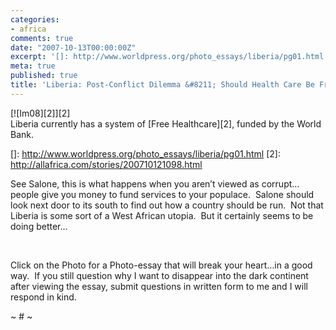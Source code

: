 ```yaml
---
categories:
- africa
comments: true
date: "2007-10-13T00:00:00Z"
excerpt: '[]: http://www.worldpress.org/photo_essays/liberia/pg01.html'
meta: true
published: true
title: 'Liberia: Post-Conflict Dilemma &#8211; Should Health Care Be Free?'
---
```


[![Im08][2]][2]  
Liberia currently has a system of [Free Healthcare][2], funded by the World Bank.  

 []: http://www.worldpress.org/photo_essays/liberia/pg01.html
 [2]: http://allafrica.com/stories/200710121098.html

See Salone, this is what happens when you aren’t viewed as corrupt…people give you money to fund services to your populace.  Salone should look next door to its south to find out how a country should be run.  Not that Liberia is some sort of a West African utopia.  But it certainly seems to be doing better…

 

Click on the Photo for a Photo-essay that will break your heart…in a good way.  If you still question why I want to disappear into the dark continent after viewing the essay, submit questions in written form to me and I will respond in kind.

~ # ~